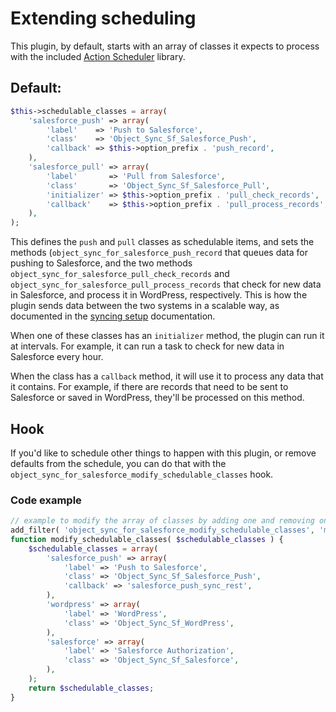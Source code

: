 # Extending scheduling

This plugin, by default, starts with an array of classes it expects to process with the included [Action Scheduler](https://github.com/Prospress/action-scheduler) library.

## Default:

```php
$this->schedulable_classes = array(
	'salesforce_push' => array(
		'label'    => 'Push to Salesforce',
		'class'    => 'Object_Sync_Sf_Salesforce_Push',
		'callback' => $this->option_prefix . 'push_record',
	),
	'salesforce_pull' => array(
		'label'       => 'Pull from Salesforce',
		'class'       => 'Object_Sync_Sf_Salesforce_Pull',
		'initializer' => $this->option_prefix . 'pull_check_records',
		'callback'    => $this->option_prefix . 'pull_process_records',
	),
);
```

This defines the `push` and `pull` classes as schedulable items, and sets the methods (`object_sync_for_salesforce_push_record` that queues data for pushing to Salesforce, and the two methods `object_sync_for_salesforce_pull_check_records` and `object_sync_for_salesforce_pull_process_records` that check for new data in Salesforce, and process it in WordPress, respectively. This is how the plugin sends data between the two systems in a scalable way, as documented in the [syncing setup](./syncing-setup.md) documentation.

When one of these classes has an `initializer` method, the plugin can run it at intervals. For example, it can run a task to check for new data in Salesforce every hour.

When the class has a `callback` method, it will use it to process any data that it contains. For example, if there are records that need to be sent to Salesforce or saved in WordPress, they'll be processed on this method.

## Hook

If you'd like to schedule other things to happen with this plugin, or remove defaults from the schedule, you can do that with the `object_sync_for_salesforce_modify_schedulable_classes` hook.

### Code example

```php
// example to modify the array of classes by adding one and removing one
add_filter( 'object_sync_for_salesforce_modify_schedulable_classes', 'modify_schedulable_classes', 10, 1 );
function modify_schedulable_classes( $schedulable_classes ) {
    $schedulable_classes = array(
		'salesforce_push' => array(
		    'label' => 'Push to Salesforce',
		    'class' => 'Object_Sync_Sf_Salesforce_Push',
		    'callback' => 'salesforce_push_sync_rest',
		),
		'wordpress' => array(
		    'label' => 'WordPress',
		    'class' => 'Object_Sync_Sf_WordPress',
		),
		'salesforce' => array(
		    'label' => 'Salesforce Authorization',
		    'class' => 'Object_Sync_Sf_Salesforce',
		),
	);
    return $schedulable_classes;
}
```
